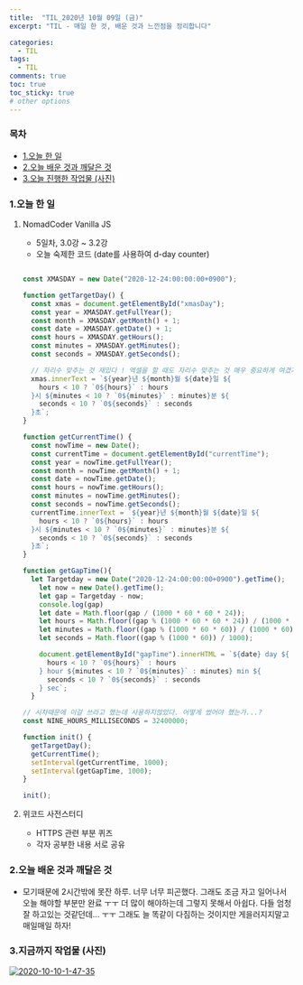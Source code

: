 ```yaml
---
title:  "TIL_2020년 10월 09일 (금)"
excerpt: "TIL - 매일 한 것, 배운 것과 느낀점을 정리합니다"

categories:
  - TIL
tags:
  - TIL
comments: true
toc: true
toc_sticky: true
# other options
---
```



<h3>목차</h3>

- [1.오늘 한 일](#1오늘-한-일)
- [2.오늘 배운 것과 깨달은 것](#2오늘-배운-것과-깨달은-것)
- [3.오늘 진행한 작업물 (사진)](#3오늘-진행한-작업물-사진)
  

### 1.오늘 한 일
    
1. NomadCoder Vanilla JS
    - 5일차, 3.0강 ~ 3.2강
    - 오늘 숙제한 코드 (date를 사용하여 d-day counter)

    ```javascript

    const XMASDAY = new Date("2020-12-24:00:00:00+0900");
    
    function getTargetDay() {
      const xmas = document.getElementById("xmasDay");
      const year = XMASDAY.getFullYear();
      const month = XMASDAY.getMonth() + 1;
      const date = XMASDAY.getDate() + 1;
      const hours = XMASDAY.getHours();
      const minutes = XMASDAY.getMinutes();
      const seconds = XMASDAY.getSeconds();
    
      // 자리수 맞추는 것 재밌다 ! 엑셀을 할 때도 자리수 맞추는 것 매우 중요하게 여겼기 때문에 ~
      xmas.innerText = `${year}년 ${month}월 ${date}일 ${
        hours < 10 ? `0${hours}` : hours
      }시 ${minutes < 10 ? `0${minutes}` : minutes}분 ${
        seconds < 10 ? `0${seconds}` : seconds
      }초`;
    }
    
    function getCurrentTime() {
      const nowTime = new Date();
      const currentTime = document.getElementById("currentTime");
      const year = nowTime.getFullYear();
      const month = nowTime.getMonth() + 1;
      const date = nowTime.getDate();
      const hours = nowTime.getHours();
      const minutes = nowTime.getMinutes();
      const seconds = nowTime.getSeconds();
      currentTime.innerText = `${year}년 ${month}월 ${date}일 ${
        hours < 10 ? `0${hours}` : hours
      }시 ${minutes < 10 ? `0${minutes}` : minutes}분 ${
        seconds < 10 ? `0${seconds}` : seconds
      }초`;
    }
    
    function getGapTime(){
      let Targetday = new Date("2020-12-24:00:00:00+0900").getTime();
        let now = new Date().getTime();
        let gap = Targetday - now;   
        console.log(gap)
        let date = Math.floor(gap / (1000 * 60 * 60 * 24));
        let hours = Math.floor((gap % (1000 * 60 * 60 * 24)) / (1000 * 60 * 60));
        let minutes = Math.floor((gap % (1000 * 60 * 60)) / (1000 * 60));
        let seconds = Math.floor((gap % (1000 * 60)) / 1000);  
    
        document.getElementById("gapTime").innerHTML = `${date} day ${
          hours < 10 ? `0${hours}` : hours
        } hour ${minutes < 10 ? `0${minutes}` : minutes} min ${
          seconds < 10 ? `0${seconds}` : seconds
        } sec`;   
      }    
    
    // 시차때문에 이걸 쓰라고 했는데 사용하지않았다. 어떻게 썼어야 했는가...?
    const NINE_HOURS_MILLISECONDS = 32400000;   
    
    function init() {
      getTargetDay();
      getCurrentTime();
      setInterval(getCurrentTime, 1000);
      setInterval(getGapTime, 1000);
    }
    
    init();

    ```
    
2. 위코드 사전스터디
    - HTTPS 관련 부분 퀴즈
    - 각자 공부한 내용 서로 공유
   
### 2.오늘 배운 것과 깨달은 것

- 모기때문에 2시간밖에 못잔 하루. 너무 너무 피곤했다. 그래도 조금 자고 일어나서 오늘 해야할 부분만 완료 ㅜㅜ
더 많이 해야하는데 그렇지 못해서 아쉽다. 다들 엄청 잘 하고있는 것같던데... ㅜㅜ
그래도 늘 똑같이 다짐하는 것이지만 게을러지지말고 매일매일 하자!
    
### 3.지금까지 작업물 (사진)

<a href="https://ibb.co/Sr7Lmd7"><img src="https://i.ibb.co/gVFnWPF/2020-10-10-1-47-35.png" alt="2020-10-10-1-47-35" border="0"></a>